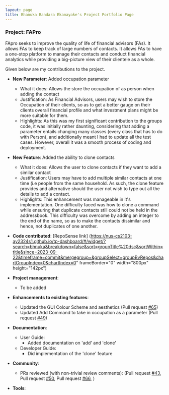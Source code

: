 ```yaml
---
layout: page
title: Bhanuka Bandara Ekanayake's Project Portfolio Page
---
```


### Project: FAPro

FApro seeks to improve the quality of life of financial advisors (FAs). It allows FAs to keep track of large numbers of contacts. It allows FAs to have a one-stop platform to manage their contacts and conduct financial analytics while providing a big-picture view of their clientele as a whole.

Given below are my contributions to the project.

* **New Parameter**: Added occupation parameter
  * What it does: Allows the store the occupation of as person when adding the contact 
  * Justification: As Financial Advisors, users may wish to store the Occupation of their clients, so as to get a better gauge on their clients overall financial profile and what investment plans might be more suitable for them.
  * Highlights: As this was my first significant contribution to the groups code, it was initially rather daunting, considering that adding a parameter entails changing many classes (every class that has to do with Person), and additionally meant I had to update all the test cases. However, overall it was a smooth process of coding and deployment.

* **New Feature**: Added the ability to clone contacts
  * What it does: Allows the user to clone contacts if they want to add a similar contact 
  * Justification: Users may have to add multiple similar contacts at one time (i.e people from the same household. As such, the clone feature provides and alternative should the user not wish to type out all the details to add a contact.
  * Highlights: This enhancement was manageable in it's implementation. One difficulty faced was how to clone a command while ensuring that duplicate contacts still could not be held in the addressbook. This difficulty was overcome by adding an integer to the end of the name, so as to make the contacts dissimilar and hence, not duplicates of one another. 

* **Code contributed**: [RepoSense link] (https://nus-cs2103-ay2324s1.github.io/tp-dashboard/#/widget/?search=bhnuka&breakdown=false&sort=groupTitle%20dsc&sortWithin=title&since=2023-09-22&timeframe=commit&mergegroup=&groupSelect=groupByRepos&chartGroupIndex=0&chartIndex=0" frameBorder="0" width="800px" height="142px")

* **Project management**:
  * To be added

* **Enhancements to existing features**:
  * Updated the GUI Colour Scheme and aesthetics (Pull request [\#65]())
  * Updated Add Command to take in occupation as a parameter (Pull request [\#49]())

* **Documentation**:
  * User Guide:
    * Added documentation on 'add' and 'clone'
  * Developer Guide:
    * Did implementation of the 'clone' feature

* **Community**:
  * PRs reviewed (with non-trivial review comments): (Pull request [\#43](), Pull request [\#50](), Pull request [\#66](), )

* **Tools**:
